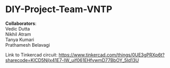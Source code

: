# DIY-Project-Team-VNTP

**Collaborators**:\
Vedic Dutta\
Nikhil Atram\
Tanya Kumari\
Prathamesh Belavagi


Link to Tinkercad circuit:
https://www.tinkercad.com/things/0UE3gPRXp6t?sharecode=KlCD5Njlx41E7-lW_uif061EHfvwmD77BbOY_5Id13U

